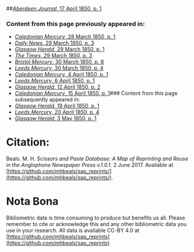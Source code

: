 ##[*Aberdeen Journal*, 17 April 1850, p. 1](https://mhbeals.github.io/sap_html/Aberdeen-Journal/Aberdeen-Journal-17-April-1850-p-1)

### Content from this page previously appeared in:
+ [*Caledonian Mercury*, 28 March 1850, p. 1](https://mhbeals.github.io/sap_html/Caledonian-Mercury/Caledonian-Mercury-28-March-1850-p-1)
+ [*Daily News*, 29 March 1850, p. 3](https://mhbeals.github.io/sap_html/Daily-News/Daily-News-29-March-1850-p-3)
+ [*Glasgow Herald*, 29 March 1850, p. 1](https://mhbeals.github.io/sap_html/Glasgow-Herald/Glasgow-Herald-29-March-1850-p-1)
+ [*The Times*, 29 March 1850, p. 3](https://mhbeals.github.io/sap_html/The-Times/The-Times-29-March-1850-p-3)
+ [*Bristol Mercury*, 30 March 1850, p. 8](https://mhbeals.github.io/sap_html/Bristol-Mercury/Bristol-Mercury-30-March-1850-p-8)
+ [*Leeds Mercury*, 30 March 1850, p. 4](https://mhbeals.github.io/sap_html/Leeds-Mercury/Leeds-Mercury-30-March-1850-p-4)
+ [*Caledonian Mercury*, 4 April 1850, p. 1](https://mhbeals.github.io/sap_html/Caledonian-Mercury/Caledonian-Mercury-4-April-1850-p-1)
+ [*Leeds Mercury*, 6 April 1850, p. 1](https://mhbeals.github.io/sap_html/Leeds-Mercury/Leeds-Mercury-6-April-1850-p-1)
+ [*Glasgow Herald*, 12 April 1850, p. 2](https://mhbeals.github.io/sap_html/Glasgow-Herald/Glasgow-Herald-12-April-1850-p-2)
+ [*Caledonian Mercury*, 15 April 1850, p. 1](https://mhbeals.github.io/sap_html/Caledonian-Mercury/Caledonian-Mercury-15-April-1850-p-1)### Content from this page subsequently appeared in:
+ [*Glasgow Herald*, 19 April 1850, p. 1](https://mhbeals.github.io/sap_html/Glasgow-Herald/Glasgow-Herald-19-April-1850-p-1)
+ [*Leeds Mercury*, 20 April 1850, p. 4](https://mhbeals.github.io/sap_html/Leeds-Mercury/Leeds-Mercury-20-April-1850-p-4)
+ [*Glasgow Herald*, 3 May 1850, p. 1](https://mhbeals.github.io/sap_html/Glasgow-Herald/Glasgow-Herald-3-May-1850-p-1)
                    
# Citation: 

Beals. M. H. *Scissors and Paste Database: A Map of Reprinting and Reuse in the Anglophone Newspaper Press v.1.0.1.* 2 June 2017. Available at [https://github.com/mhbeals/sap_reprints/](https://github.com/mhbeals/sap_reprints/). 
                    
# Nota Bona

Bibliometric data is time consuming to produce but benefits us all. Please remember to cite or acknowledge this and any other bibliometric data you use in your research. All data is available CC-BY 4.0 at [https://github.com/mhbeals/sap_reprints](https://github.com/mhbeals/sap_reprints)